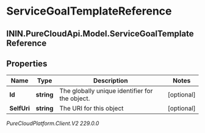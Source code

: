 # ServiceGoalTemplateReference

## ININ.PureCloudApi.Model.ServiceGoalTemplateReference

## Properties

|Name | Type | Description | Notes|
|------------ | ------------- | ------------- | -------------|
| **Id** | **string** | The globally unique identifier for the object. | [optional] |
| **SelfUri** | **string** | The URI for this object | [optional] |



_PureCloudPlatform.Client.V2 229.0.0_
